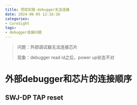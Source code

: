 ```yaml
---
title: 项目实践-debugger无法连接
date: 2024-06-05 12:16:16
categories:
- CoreSight
tags:
- debugger连接问题
---
```




> 问题：外部调试器无法连接芯片
>
> 现象：debugger read id之后，power up状态不对





# 外部debugger和芯片的连接顺序

## SWJ-DP TAP reset

